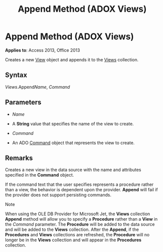 ﻿---
title: Append Method (ADOX Views)
TOCTitle: Append Method (ADOX Views)
ms:assetid: 202f1d0a-dc5d-84e5-daf3-3212e5bc6088
ms:mtpsurl: https://msdn.microsoft.com/library/JJ248985(v=office.15)
ms:contentKeyID: 48543655
ms.date: 09/18/2015
mtps_version: v=office.15
---

# Append Method (ADOX Views)


**Applies to**: Access 2013, Office 2013


Creates a new [View](view-object-adox.md) object and appends it to the [Views](views-collection-adox.md) collection.

## Syntax

*Views*.Append*Name*, *Command*

## Parameters

  - *Name*

  - A **String** value that specifies the name of the view to create.

  - *Command*

  - An ADO [Command](command-object-ado.md) object that represents the view to create.

## Remarks

Creates a new view in the data source with the name and attributes specified in the **Command** object.

If the command text that the user specifies represents a procedure rather than a view, the behavior is dependent upon the provider. **Append** will fail if the provider does not support persisting commands.


> [!NOTE]
> When using the OLE DB Provider for Microsoft Jet, the **Views** collection **Append** method will allow you to specify a **Procedure** rather than a **View** in the *Command* parameter. The **Procedure** will be added to the data source and will be added to the **Views** collection. After the **Append**, if the **Procedures** and **Views** collections are refreshed, the **Procedure** will no longer be in the **Views** collection and will appear in the **Procedures** collection.


